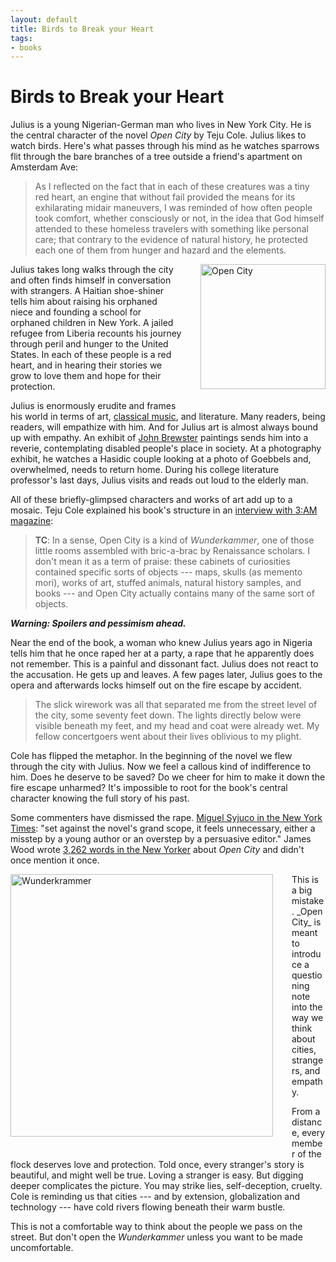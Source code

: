 ```yaml
---
layout: default
title: Birds to Break your Heart
tags:
- books
---
```

Birds to Break your Heart
================================

Julius is a young Nigerian-German man who lives in New York City. He is the central character of the novel _Open City_ by Teju Cole. Julius likes to watch birds. Here's what passes through his mind as he watches sparrows flit through the bare branches of a tree outside a friend's apartment on Amsterdam Ave:

> As I reflected on the fact that in each of these creatures was a tiny red heart, an engine that without fail provided the means for its exhilarating midair maneuvers, I was reminded of how often people took comfort, whether consciously or not, in the idea that God himself attended to these homeless travelers with something like personal care; that contrary to the evidence of natural history, he protected each one of them from hunger and hazard and the elements.

<img src="http://tjhoiland.com/wordpress/wp-content/uploads/2012/02/open_city_-_teju_cole.jpg" alt="Open City" style="width: 200px; float: right; margin-left: 30px; margin-bottom: 30px;"/>
Julius takes long walks through the city and often finds himself in conversation with strangers. A Haitian shoe-shiner tells him about raising his orphaned niece and founding a school for orphaned children in New York. A jailed refugee from Liberia recounts his journey through peril and hunger to the United States. In each of these people is a red heart, and in hearing their stories we grow to love them and hope for their protection.  

Julius is enormously erudite and frames his world in terms of art, [classical music](http://open.spotify.com/user/1212725843/playlist/33xDAzlAwuDLu65LShoBUq), and literature. Many readers, being readers, will empathize with him. And for Julius art is almost always bound up with empathy. An exhibit of [John Brewster](http://en.wikipedia.org/wiki/John_Brewster,_Jr.) paintings sends him into a reverie, contemplating disabled people's place in society. At a photography exhibit, he watches a Hasidic couple looking at a photo of Goebbels and, overwhelmed, needs to return home. During his college literature professor's last days, Julius visits and reads out loud to the elderly man.

All of these briefly-glimpsed characters and works of art add up to a mosaic. Teju Cole explained his book's structure in an [interview with 3:AM magazine](http://www.3ammagazine.com/3am/palimpsest-city):

> __TC__: In a sense, Open City is a kind of _Wunderkammer_, one of those little rooms assembled with bric-a-brac by Renaissance scholars. I don't mean it as a term of praise: these cabinets of curiosities contained specific sorts of objects --- maps, skulls (as memento mori), works of art, stuffed animals, natural history samples, and books --- and Open City actually contains many of the same sort of objects. 

___Warning: Spoilers and pessimism ahead.___

Near the end of the book, a woman who knew Julius years ago in Nigeria tells him that he once raped her at a party, a rape that he apparently does not remember. This is a painful and dissonant fact. Julius does not react to the accusation. He gets up and leaves. A few pages later, Julius goes to the opera and afterwards locks himself out on the fire escape by accident.

> The slick wirework was all that separated me from the street level of the city, some seventy feet down. The lights directly below were visible beneath my feet, and my head and coat were already wet. My fellow concertgoers went about their lives oblivious to my plight. 

Cole has flipped the metaphor. In the beginning of the novel we flew through the city with Julius. Now we feel a callous kind of indifference to him. Does he deserve to be saved? Do we cheer for him to make it down the fire escape unharmed? It's impossible to root for the book's central character knowing the full story of his past. 

Some commenters have dismissed the rape. [Miguel Syjuco in the New York Times](http://www.nytimes.com/2011/02/27/books/review/Syjuco-t.html?pagewanted=all&_r=0): "set against the novel's grand scope, it feels unnecessary, either a misstep by a young author or an overstep by a persuasive editor." James Wood wrote [3,262 words in the New Yorker](http://www.newyorker.com/arts/critics/books/2011/02/28/110228crbo_books_wood?currentPage=all) about _Open City_ and didn't once mention it once. 

<img src="http://1.bp.blogspot.com/--vGyOGISGbI/T0N5w_Hex_I/AAAAAAAADsE/eQMzZF9TJMQ/s1600/Wunderkammer+1599.jpg" alt="Wunderkrammer" style="width: 420px; float: left; margin-right: 30px; margin-bottom: 30px;"/>
This is a big mistake. _Open City_ is meant to introduce a questioning note into the way we think about cities, strangers, and empathy. 

From a distance, every member of the flock deserves love and protection. Told once, every stranger's story is beautiful, and might well be true. Loving a stranger is easy. But digging deeper complicates the picture. You may strike lies, self-deception, cruelty. Cole is reminding us that cities --- and by extension, globalization and technology --- have cold rivers flowing beneath their warm bustle.

This is not a comfortable way to think about the people we pass on the street. But don't open the _Wunderkammer_ unless you want to be made uncomfortable. 


